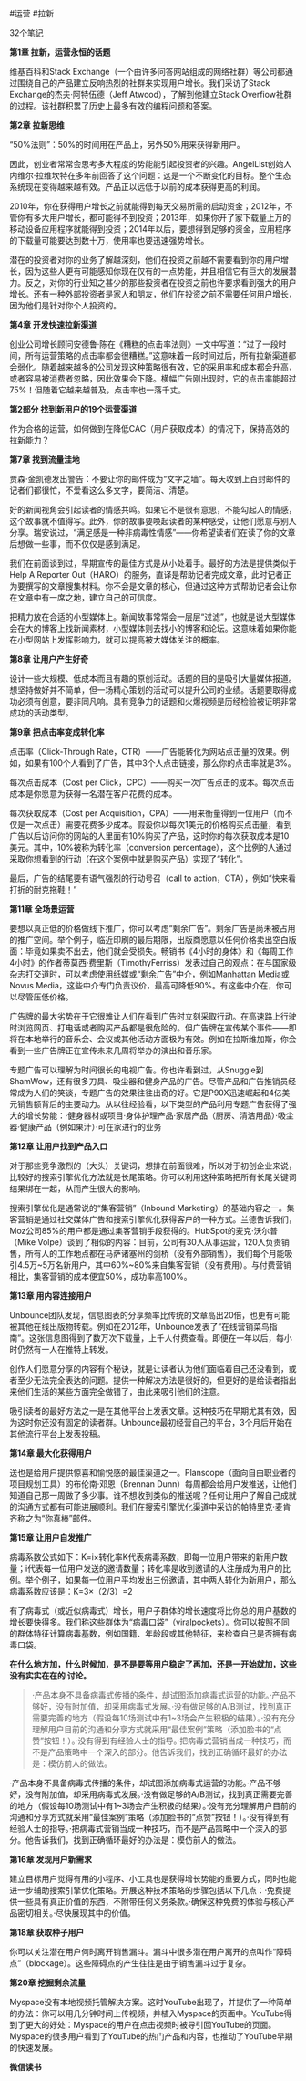 #运营 #拉新

32个笔记

**第1章 拉新，运营永恒的话题**

维基百科和Stack Exchange（一个由许多问答网站组成的网络社群）等公司都通过围绕自己的产品建立反响热烈的社群来实现用户增长。我们采访了Stack Exchange的杰夫·阿特伍德（Jeff Atwood），了解到他建立Stack Overfiow社群的过程。该社群积累了历史上最多有效的编程问题和答案。

**第2章 拉新思维**

“50%法则”：50%的时间用在产品上，另外50%用来获得新用户。

因此，创业者常常会思考多大程度的势能能引起投资者的兴趣。AngelList创始人内维尔·拉维坎特在多年前回答了这个问题：这是一个不断变化的目标。整个生态系统现在变得越来越有效。产品正以远低于以前的成本获得更高的利润。

2010年，你在获得用户增长之前就能得到每天交易所需的启动资金；2012年，不管你有多大用户增长，都可能得不到投资；2013年，如果你开了家下载量上万的移动设备应用程序就能得到投资；2014年以后，要想得到足够的资金，应用程序的下载量可能要达到数十万，使用率也要迅速强势增长。

潜在的投资者对你的业务了解越深刻，他们在投资之前越不需要看到你的用户增长，因为这些人更有可能感知你现在仅有的一点势能，并且相信它有巨大的发展潜力。反之，对你的行业知之甚少的那些投资者在投资之前也许要求看到强大的用户增长。还有一种外部投资者是家人和朋友，他们在投资之前不需要任何用户增长，因为他们是针对你个人投资的。

**第4章 开发快速拉新渠道**

创业公司增长顾问安德鲁·陈在《糟糕的点击率法则》一文中写道：“过了一段时间，所有运营策略的点击率都会很糟糕。”这意味着一段时间过后，所有拉新渠道都会弱化。随着越来越多的公司发现这种策略很有效，它的采用率和成本都会升高，或者容易被消费者忽略，因此效果会下降。横幅广告刚出现时，它的点击率能超过75%！但随着它越来越普及，点击率也一落千丈。

**第2部分 找到新用户的19个运营渠道**

作为合格的运营，如何做到在降低CAC（用户获取成本）的情况下，保持高效的拉新能力？

**第7章 找到流量洼地**

贾森·金凯德发出警告：不要让你的邮件成为“文字之墙”。每天收到上百封邮件的记者们都很忙，不爱看这么多文字，要简洁、清楚。

好的新闻视角会引起读者的情感共鸣。如果它不是很有意思，不能勾起人的情感，这个故事就不值得写。此外，你的故事要唤起读者的某种感受，让他们愿意与别人分享。瑞安说过，“满足感是一种非病毒性情感”——你希望读者们在读了你的文章后想做一些事，而不仅仅是感到满足。

我们在前面谈到过，早期宣传的最佳方式是从小处着手。最好的方法是提供类似于Help A Reporter Out（HARO）的服务，直译是帮助记者完成文章，此时记者正为要撰写的文章搜集材料。你不会是文章的核心，但通过这种方式帮助记者会让你在文章中有一席之地，建立自己的可信度。

把精力放在合适的小型媒体上。新闻故事常常会一层层“过滤”，也就是说大型媒体会在大的博客上找新闻素材，小型媒体则去找小的博客和论坛。这意味着如果你能在小型网站上发挥影响力，就可以提高被大媒体关注的概率。

**第8章 让用户产生好奇**

设计一些大规模、低成本而且有趣的原创活动。话题的目的是吸引大量媒体报道。想坚持做好并不简单，但一场精心策划的活动可以提升公司的业绩。话题要取得成功必须有创意，要非同凡响。具有竞争力的话题和火爆视频是历经检验被证明非常成功的活动类型。

**第9章 把点击率变成转化率**

点击率（Click-Through Rate，CTR）——广告能转化为网站点击量的效果。例如，如果有100个人看到了广告，其中3个人点击链接，那么你的点击率就是3%。

每次点击成本（Cost per Click，CPC）——购买一次广告点击的成本。每次点击成本是你愿意为获得一名潜在客户花费的成本。

每次获取成本（Cost per Acquisition，CPA）——用来衡量得到一位用户（而不仅是一次点击）需要花费多少成本。假设你以每次1美元的价格购买点击量，看到广告以后访问你的网站的人里面有10%购买了产品，这时你的每次获取成本是10美元。其中，10%被称为转化率（conversion percentage），这个比例的人通过采取你想看到的行动（在这个案例中就是购买产品）实现了“转化”。

最后，广告的结尾要有语气强烈的行动号召（call to action，CTA），例如“快来看打折的耐克拖鞋！”

**第11章 全场景运营**

要想以真正低的价格做线下推广，你可以考虑“剩余广告”。剩余广告是尚未被占用的推广空间。举个例子，临近印刷的最后期限，出版商愿意以任何价格卖出空白版面：毕竟如果卖不出去，他们就会受损失。畅销书《4小时的身体》和《每周工作4小时》的作者蒂莫西·费里斯（TimothyFerriss）发表过自己的观点：在与国家级杂志打交道时，可以考虑使用纸媒或“剩余广告”中介，例如Manhattan Media或Novus Media，这些中介专门负责议价，最高可降低90%。有这些中介在，你可以尽管压低价格。

广告牌的最大劣势在于它很难让人们在看到广告时立刻采取行动。在高速路上行驶时浏览网页、打电话或者购买产品都是很危险的。但广告牌在宣传某个事件——即将在本地举行的音乐会、会议或其他活动方面极为有效。例如在拉斯维加斯，你会看到一些广告牌正在宣传未来几周将举办的演出和音乐家。

专题广告可以理解为时间很长的电视广告。你也许看到过，从Snuggie到ShamWow，还有很多刀具、吸尘器和健身产品的广告。尽管产品和广告推销员经常成为人们的笑谈，专题广告的效果往往出奇的好。它是P90X迅速崛起和4亿美元销售额背后的主要动力。从以往经验看，以下类型的产品利用专题广告获得了强大的增长势能：·健身器材或项目·身体护理产品·家居产品（厨房、清洁用品）·吸尘器·健康产品（例如果汁）·可在家进行的业务

**第12章 让用户找到产品入口**

对于那些竞争激烈的（大头）关键词，想排在前面很难，所以对于初创企业来说，比较好的搜索引擎优化方法就是长尾策略。你可以利用这种策略把所有长尾关键词结果绑在一起，从而产生很大的影响。

搜索引擎优化是通常说的“集客营销”（Inbound Marketing）的基础内容之一。集客营销是通过社交媒体广告和搜索引擎优化获得客户的一种方式。兰德告诉我们，Moz公司85%的用户都是通过集客营销手段获得的。HubSpot的麦克·沃尔普（Mike Volpe）谈到了相似的内容：目前，公司有30人从事运营，120人负责销售，所有人的工作地点都在马萨诸塞州的剑桥（没有外部销售），我们每个月能吸引4.5万~5万名新用户，其中60%~80%来自集客营销（没有费用）。与付费营销相比，集客营销的成本便宜50%，成功率高100%。

**第13章 用内容连接用户**

Unbounce团队发现，信息图表的分享频率比传统的文章高出20倍，也更有可能被其他在线出版物转载。例如在2012年，Unbounce发表了“在线营销菜鸟指南”。这张信息图得到了数万次下载量，上千人付费查看。即便在一年以后，每小时仍然有一人在推特上转发。

创作人们愿意分享的内容有个秘诀，就是让读者认为他们面临着自己还没看到，或者至少无法完全表达的问题。提供一种解决方法是很好的，但更好的是给读者指出来他们生活的某些方面完全做错了，由此来吸引他们的注意。

吸引读者的最好方法之一是在其他平台上发表文章。这种技巧在早期尤其有效，因为这时你还没有固定的读者群。Unbounce最初经营自己的平台，3个月后开始在其他流行平台上发表投稿。

**第14章 最大化获得用户**

送也是给用户提供惊喜和愉悦感的最佳渠道之一。Planscope（面向自由职业者的项目规划工具）的布伦南·邓恩（Brennan Dunn）每周都会给用户发推送，让他们知道自己那一周做了多少事。谁不想收到类似的推送呢？任何让用户了解自己成就的沟通方式都有可能进展顺利。我们在搜索引擎优化渠道中采访的帕特里克·麦肯齐称之为“你真棒”邮件。

**第15章 让用户自发推广**

病毒系数公式如下：K=i×转化率K代表病毒系数，即每一位用户带来的新用户数量；i代表每一位用户发送的邀请数量；转化率是收到邀请的人注册成为用户的比例。举个例子，如果每一位用户平均发出三份邀请，其中两人转化为新用户，那么病毒系数应该是：K=3×（2/3）=2

有了病毒式（或近似病毒式）增长，用户子群体的增长速度将比你总的用户基数的增长要快得多。我们称这些群体为“病毒口袋”（viralpockets）。你可以按照不同的群体特征计算病毒基数，例如国籍、年龄段或其他特征，来检查自己是否拥有病毒口袋。

**在什么地方加，什么时候加，是不是要等用户稳定了再加，还是一开始就加，这些没有实实在在的 讨论。**

> ·产品本身不具备病毒式传播的条件，却试图添加病毒式运营的功能。·产品不够好，没有附加值，却采用病毒式发展。·没有做足够的A/B测试，找到真正需要完善的地方（假设每10场测试中有1~3场会产生积极的结果）。·没有充分理解用户目前的沟通和分享方式就采用“最佳案例”策略（添加脸书的“点赞”按钮！）。·没有得到有经验人士的指导。·把病毒式营销当成一种技巧，而不是产品策略中一个深入的部分。他告诉我们，找到正确循环最好的办法是：模仿前人的做法。

·产品本身不具备病毒式传播的条件，却试图添加病毒式运营的功能。·产品不够好，没有附加值，却采用病毒式发展。·没有做足够的A/B测试，找到真正需要完善的地方（假设每10场测试中有1~3场会产生积极的结果）。·没有充分理解用户目前的沟通和分享方式就采用“最佳案例”策略（添加脸书的“点赞”按钮！）。·没有得到有经验人士的指导。·把病毒式营销当成一种技巧，而不是产品策略中一个深入的部分。他告诉我们，找到正确循环最好的办法是：模仿前人的做法。

**第16章 发现用户新需求**

建立目标用户觉得有用的小程序、小工具也是获得增长势能的重要方式，同时也能进一步辅助搜索引擎优化策略。开展这种技术策略的步骤包括以下几点：·免费提供一些具有真正价值的东西，不附带任何义务条款。·确保这种免费的体验与核心产品密切相关。·尽快展现其中的价值。

**第18章 获取种子用户**

你可以关注潜在用户何时离开销售漏斗。漏斗中很多潜在用户离开的点叫作“障碍点”（blockage）。这些障碍点的产生往往是由于销售漏斗过于复杂。

**第20章 挖掘剩余流量**

Myspace没有本地视频托管解决方案。这时YouTube出现了，并提供了一种简单的办法：你可以用几分钟时间上传视频，并植入Myspace的页面中。YouTube得到了更大的好处：Myspace的用户在点击视频时被导引回YouTube的页面。Myspace的很多用户看到了YouTube的热门产品和内容，也推动了YouTube早期的快速发展。

**微信读书**
